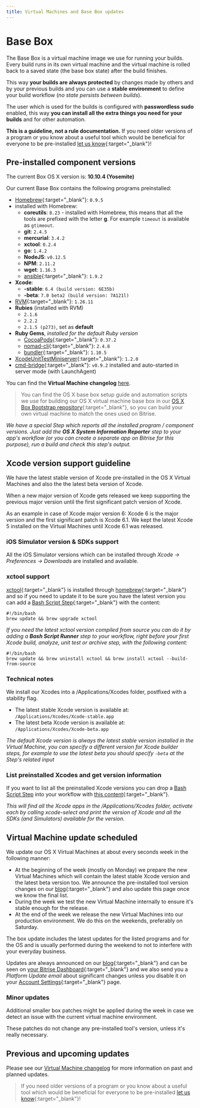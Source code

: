 ```yaml
---
title: Virtual Machines and Base Box updates
---
```


# Base Box

The Base Box is a virtual machine image we use for running your builds.
Every build runs in its own virtual machine and the virtual machine is
rolled back to a saved state (the base box state) after the build finishes.

This way **your builds are always protected** by changes made by others and
by your previous builds and you can use a **stable environment** to
define your build workflow (*no state persists between builds*).

The user which is used for the builds is configured with **passwordless sudo** enabled,
this way **you can install all the extra things you need for your builds**
and for other automation.

**This is a guideline, not a rule documentation.**
If you need older versions of a program or you know about a useful tool
which would be beneficial for everyone to be
pre-installed [let us know](https://www.bitrise.io/contact){:target="_blank"}!


## Pre-installed component versions

The current Box OS X version is: **10.10.4 (Yosemite)**

Our current Base Box contains the following programs preinstalled:

* [Homebrew](http://brew.sh/){:target="_blank"}: `0.9.5`
* installed with Homebrew:
    * __coreutils__: `8.23` - installed with Homebrew, this means that all the tools are prefixed with the letter __g__. For example `timeout` is available as `gtimeout`.
    * __git__: `2.4.5`
    * __mercurial__: `3.4.2`
    * __xctool__: `0.2.4`
    * __go__: `1.4.2`
    * __NodeJS__: `v0.12.5`
    * __NPM__: `2.11.2`
    * __wget__: `1.16.3`
    * [ansible](http://www.ansible.com/home){:target="_blank"}: `1.9.2`
* __Xcode__:
    * __-stable__: `6.4 (build version: 6E35b)`
    * __-beta__: `7.0 beta2 (build version: 7A121l)`
* [RVM](http://rvm.io/){:target="_blank"}: `1.26.11`
* __Rubies__ (installed with RVM)
    * `2.1.6`
    * `2.2.2`
    * `2.1.5 (p273)`, set as **default**
* __Ruby Gems__, *installed for the default Ruby version*
    * [CocoaPods](http://cocoapods.org/){:target="_blank"}: `0.37.2`
    * [nomad-cli](http://nomad-cli.com/){:target="_blank"}: `2.4.8`
    * [bundler](http://bundler.io/){:target="_blank"}: `1.10.5`
* [XcodeUnitTestMiniserver](https://github.com/bitrise-io/xcodebuild-unittest-miniserver){:target="_blank"}: `1.2.0`
* [cmd-bridge](https://github.com/bitrise-io/cmd-bridge){:target="_blank"}: `v0.9.2` installed and auto-started in server mode (with LaunchAgent)

You can find the **Virtual Machine changelog** [here](/docs/vm-box-changelog.html).

> You can find the OS X base box setup guide and automation scripts
> we use for building our OS X virtual machine base box
> in our [OS X Box Bootstrap repository](https://github.com/bitrise-io/osx-box-bootstrap){:target="_blank"},
> so you can build your own virtual machine to match the ones used on Bitrise.

*We have a special Step which reports all the installed program / component versions.
Just add the **OS X System Information Reporter** step
to your app's workflow (or you can create a separate app on Bitrise
for this purpose), run a build and check this step's output.*


## Xcode version support guideline

We have the latest stable version of Xcode pre-installed in the OS X Virtual Machines and also the the latest beta version of Xcode.

When a new major version of Xcode gets released we keep supporting the previous major version until the first significant patch version of Xcode.

As an example in case of Xcode major version 6: Xcode 6 is the major version and the first significant patch is Xcode 6.1. We kept the latest Xcode 5 installed on the Virtual Machines until Xcode 6.1 was released.


### iOS Simulator version & SDKs support

All the iOS Simulator versions which can be installed
through *Xcode -> Preferences -> Downloads* are installed and available.

### xctool support

[xctool](https://github.com/facebook/xctool){:target="_blank"} is installed through [homebrew](http://brew.sh/){:target="_blank"} and so if you need to update it
to be sure you have the latest version you can add a [Bash Script Step](https://github.com/bitrise-io/steps-bash-script){:target="_blank"}
with the content:

    #!/bin/bash
    brew update && brew upgrade xctool

*If you need the latest xctool version compiled from source
you can do it by adding a **Bash Script Runner** step
to your workflow, right before your first Xcode build, analyze, unit test or archive step, with the following content:*

    #!/bin/bash
    brew update && brew uninstall xctool && brew install xctool --build-from-source

### Technical notes

We install our Xcodes into a /Applications/Xcodes folder, postfixed with
a stability flag.

* The latest stable Xcode version is available at: `/Applications/Xcodes/Xcode-stable.app`
* The latest beta Xcode version is available at: `/Applications/Xcodes/Xcode-beta.app`

*The default Xcode version is always the latest stable version
installed in the Virtual Machine, you can specify a different version
for Xcode builder steps, for example to use the latest beta
you should specify `-beta` at the Step's related input*

### List preinstalled Xcodes and get version information

If you want to list all the preinstalled Xcode versions you can drop
a [Bash Script Step](https://github.com/bitrise-io/steps-bash-script) into your
workflow with [this content](https://github.com/bitrise-io/bitrise-script-collection/blob/master/bash/list_available_xcodes_and_sdks.sh){:target="_blank"}.

*This will find all the Xcode apps in the /Applications/Xcodes folder,
activate each by calling xcode-select and print the version of Xcode
and all the SDKs (and Simulators) available for the version.*


## Virtual Machine update scheduled

We update our OS X Virtual Machines at about every seconds week in the following manner:

* At the beginning of the week (mostly on Monday) we prepare the new Virtual Machines which will contain the latest stable Xcode version and the latest beta version too. We announce the pre-installed tool version changes on our [blog](http://blog.bitrise.io/){:target="_blank"} and also update this page once we know the final list.
* During the week we test the new Virtual Machine internally to ensure it's stable enough for the release.
* At the end of the week we release the new Virtual Machines into our production environment. We do this on the weekends, preferably on Saturday.

The box update includes the latest updates for the listed programs and for the OS
and is usually performed during the weekend to not to interfere
with your everyday business.

Updates are always announced on our [blog](http://blog.bitrise.io/){:target="_blank"}
and can be seen on [your Bitrise Dashboard](https://www.bitrise.io/dashboard){:target="_blank"} and we also send you
a *Platform Update email* about significant changes unless you disable it on
your [Account Settings](https://www.bitrise.io/me/profile){:target="_blank"} page.


### Minor updates

Additional smaller box patches might be applied during the week
in case we detect an issue with the current virtual machine environment.

These patches do not change any pre-installed tool's version,
unless it's really necessary.


## Previous and upcoming updates

Please see our [Virtual Machine changelog](/docs/vm-box-changelog.html)
for more information on past and planned updates.



> If you need older versions of a program or you know about a useful tool
> which would be beneficial for everyone to be
> pre-installed [let us know](https://www.bitrise.io/contact){:target="_blank"}!
